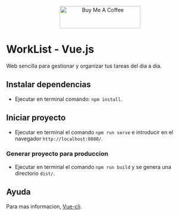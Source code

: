 <p align="center">
    <a href="https://www.buymeacoffee.com/cmur" target="_blank"><img src="https://cdn.buymeacoffee.com/buttons/v2/default-yellow.png" alt="Buy Me A Coffee" style="height: 60px !important;width: 217px !important;" ></a>
</p>


# WorkList - Vue.js

Web sencilla para gestionar y organizar tus tareas del dia a dia.

## Instalar dependencias
- Ejecutar en terminal comando: `npm install`.

## Iniciar proyecto
- Ejecutar en terminal el comando `npm run serve` e introducir en el navegador `http://localhost:8080/`.

### Generar proyecto para produccion
- Ejecutar en terminal el comando `npm run build` y se genera una directorio `dist/`.

## Ayuda
Para mas informacion, [Vue-cli](https://cli.vuejs.org/config/).
